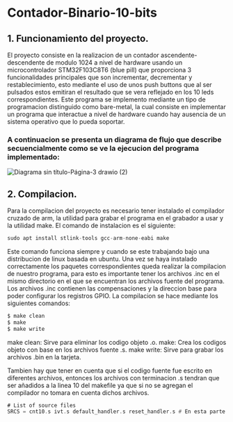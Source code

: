 # Contador-Binario-10-bits

## 1. Funcionamiento del proyecto.
El proyecto consiste en la realizacion de un contador ascendente-descendente de modulo 1024 a nivel de hardware usando un microcontrolador STM32F103C8T6 (blue pill) que proporciona 3 funcionalidades principales que son incrementar, decrementar y restablecimiento, esto mediante el uso de unos push buttons que al ser pulsados estos emitiran el resultado que se vera reflejado en los 10 leds correspondientes. Este programa se implemento mediante un tipo de programacion distinguido como bare-metal, la cual consiste en implementar un programa que interactue a nivel de hardware cuando hay ausencia de un sistema operativo que lo pueda soportar.
### A continuacion se presenta un diagrama de flujo que describe secuencialmente como se ve la ejecucion del programa implementado:

![Diagrama sin título-Página-3 drawio (2)](https://github.com/paprikadreamdetective/Contador-Binario-10-bits/assets/133156970/0f3b9158-04a0-46b2-9e15-f71d477cbd92)

## 2. Compilacion.
Para la compilacion del proyecto es necesario tener instalado el compilador cruzado de arm, la utilidad para grabar el programa en el grabador a usar y la utilidad make. El comando de instalacion es el siguiente: 
```asm
sudo apt install stlink-tools gcc-arm-none-eabi make

```
Este comando funciona siempre y cuando se este trabajando bajo una distribucion de linux basada en ubuntu.
Una vez se haya instalado correctamente los paquetes correspondientes queda realizar la compilacion de nuestro programa, para esto es importante tener los archivos .inc en el mismo directorio en el que se encuentran los archivos fuente del programa. Los archivos .inc contienen las compensaciones y la direccion base para poder configurar los registros GPIO. La compilacion se hace mediante los siguientes comandos:
```asm
$ make clean
$ make 
$ make write
```
make clean: Sirve para eliminar los codigo objeto .o.
make: Crea los codigos objeto con base en los archivos fuente .s.
make write: Sirve para grabar los archivos .bin en la tarjeta.

Tambien hay que tener en cuenta que si el codigo fuente fue escrito en diferentes archivos, entonces los archivos con terminacion .s tendran que ser añadidos a la linea 10 del makefile ya que si no se agregan el compilador no tomara en cuenta dichos archivos.
```asm
# List of source files
SRCS = cnt10.s ivt.s default_handler.s reset_handler.s # En esta parte van los archivos fuente a compilar
```

